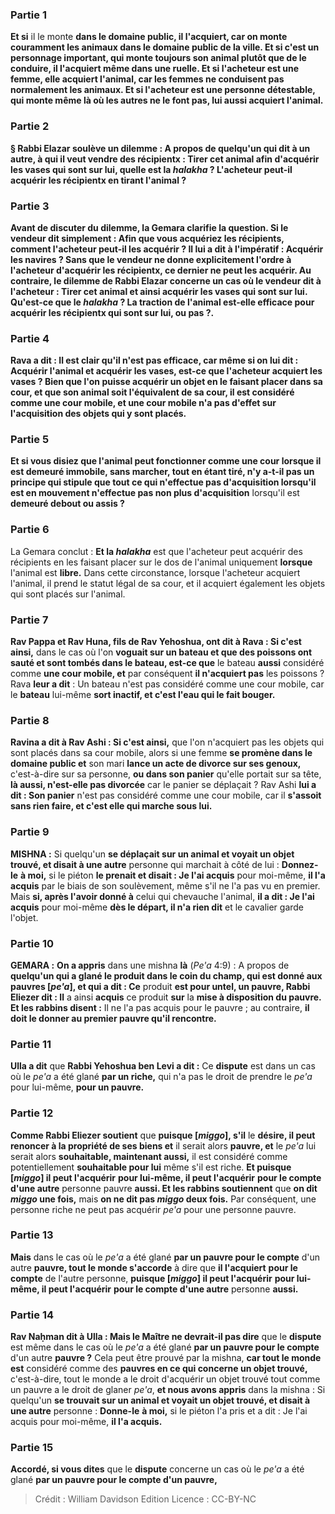 
### Partie 1
<b>Et si</b> il le monte <b>dans <b>le domaine public, il l'acquiert</b>, car on monte couramment les animaux dans le domaine public de la ville. <b>Et si c'est un personnage important,</b> qui monte toujours son animal plutôt que de le conduire, <b>il l'acquiert</b> même dans une ruelle. <b>Et si</b> l'acheteur <b>est une femme, elle acquiert</b> l'animal, car les femmes ne conduisent pas normalement les animaux. <b>Et si</b> l'acheteur <b>est une personne détestable,</b> qui monte même là où les autres ne le font pas, lui aussi <b>acquiert</b> l'animal.

### Partie 2
§ <b>Rabbi Elazar soulève un dilemme :</b> A propos de <b>quelqu'un qui dit à un autre,</b> à qui il veut vendre des récipientx : <b>Tirer cet animal afin</b> d'<b>acquérir</b> les <b>vases qui sont sur lui, quelle est</b> la <i>halakha</i> ? L'acheteur peut-il acquérir les récipientx en tirant l'animal ?

### Partie 3
Avant de discuter du dilemme, la Gemara clarifie la question. Si le vendeur dit simplement : <b>Afin</b> que vous <b>acquériez</b> les récipients, comment l'acheteur peut-il les acquérir ? <b>Il lui a dit</b> à l'impératif : <b>Acquérir</b> les navires ? Sans que le vendeur ne donne explicitement l'ordre à l'acheteur d'acquérir les récipientx, ce dernier ne peut les acquérir. <b>Au contraire,</b> le dilemme de Rabbi Elazar concerne un cas où le vendeur dit à l'acheteur : <b>Tirer cet animal et</b> ainsi <b>acquérir</b> les <b>vases qui sont</b> sur lui. <b>Qu'est-ce que</b> le <i>halakha</i> ? <b>La traction de l'animal est-elle efficace</b> pour <b>acquérir</b> les <b>récipientx</b> qui sont sur lui, <b>ou pas ?</b>.

### Partie 4
<b>Rava a dit :</b> Il est clair qu'il n'est pas efficace, car même <b>si on lui dit : Acquérir</b> l'<b>animal et acquérir</b> les <b>vases, est-ce que</b> l'acheteur <b>acquiert</b> les <b>vases ?</b> Bien que l'on puisse acquérir un objet en le faisant placer dans sa cour, et que son animal soit l'équivalent de sa cour, <b>il est</b> considéré comme <b>une cour mobile, et une cour mobile n'a pas d'effet sur l'acquisition</b> des objets qui y sont placés.

### Partie 5
<b>Et si vous disiez</b> que l'animal peut fonctionner comme une cour <b>lorsque</b> il est <b>demeuré immobile</b>, sans marcher, tout en étant tiré, <b>n'y a-t-il pas</b> un principe qui stipule que <b>tout ce qui n'effectue pas d'acquisition lorsqu'il est en mouvement</b> n'effectue pas non plus d'acquisition</b> lorsqu'il est <b>demeuré debout ou assis ?</b>

### Partie 6
La Gemara conclut : <b>Et la <i>halakha</i></b> est que l'acheteur peut acquérir des récipients en les faisant placer sur le dos de l'animal uniquement <b>lorsque</b> l'animal est <b>libre.</b> Dans cette circonstance, lorsque l'acheteur acquiert l'animal, il prend le statut légal de sa cour, et il acquiert également les objets qui sont placés sur l'animal.

### Partie 7
<b>Rav Pappa et Rav Huna, fils de Rav Yehoshua, ont dit à Rava : Si c'est ainsi,</b> dans le cas où l'on <b>voguait sur un bateau et que des poissons ont sauté et sont tombés dans le bateau, est-ce que</b> le bateau <b>aussi</b> considéré comme <b>une cour mobile, et</b> par conséquent <b>il n'acquiert pas</b> les poissons ? Rava <b>leur a dit</b> : Un bateau n'est pas considéré comme une cour mobile, car le <b>bateau</b> lui-même <b>sort inactif, et c'est l'eau qui le fait bouger.</b>

### Partie 8
<b>Ravina a dit à Rav Ashi : Si c'est ainsi,</b> que l'on n'acquiert pas les objets qui sont placés dans sa cour mobile, alors si une femme <b>se promène dans le domaine public et</b> son mari <b>lance un acte de divorce sur ses genoux,</b> c'est-à-dire sur sa personne, <b>ou dans son panier</b> qu'elle portait sur sa tête, <b>là aussi, n'est-elle pas divorcée</b> car le panier se déplaçait ? Rav Ashi <b>lui a dit : Son panier</b> n'est pas considéré comme une cour mobile, car il <b>s'assoit sans rien faire, et c'est elle qui marche sous lui.</b>

### Partie 9
<strong>MISHNA :</strong> Si quelqu'un <b>se déplaçait sur un animal et voyait un objet trouvé, et disait à une autre</b> personne qui marchait à côté de lui : <b>Donnez-le</b> <b>à moi,</b> si le piéton <b>le prenait et disait : Je l'ai acquis</b> pour moi-même, <b>il l'a acquis</b> par le biais de son soulèvement, même s'il ne l'a pas vu en premier. Mais <b>si, après l'avoir donné à</b> celui qui chevauche l'animal, <b>il a dit : Je l'ai acquis</b> pour moi-même <b>dès le départ, il n'a rien dit</b> et le cavalier garde l'objet.

### Partie 10
<strong>GEMARA :</strong> <b>On a appris</b> dans une mishna <b>là</b> (<i>Pe'a</i> 4:9) : A propos de <b>quelqu'un qui a glané le produit dans le coin du champ, qui est donné aux pauvres [<i>pe'a</i>], et qui a dit : Ce</b> produit <b>est pour untel, un pauvre, Rabbi Eliezer dit : Il</b> a ainsi <b>acquis</b> ce produit <b>sur</b> la <b>mise à disposition du pauvre. Et les rabbins disent :</b> Il ne l'a pas acquis pour le pauvre ; au contraire, <b>il doit le donner au premier pauvre qu'il rencontre.</b>

### Partie 11
<b>Ulla a dit</b> que <b>Rabbi Yehoshua ben Levi a dit :</b> Ce <b>dispute</b> est dans un cas où le <i>pe'a</i> a été glané <b>par un riche,</b> qui n'a pas le droit de prendre le <i>pe'a</i> pour lui-même, <b>pour un pauvre.</b>

### Partie 12
<b>Comme Rabbi Eliezer soutient</b> que <b>puisque [<i>miggo</i>], s'il</b> le <b>désire, il peut renoncer à la propriété de ses biens et</b> il serait alors <b>pauvre, et</b> le <i>pe'a</i> lui serait alors <b>souhaitable, maintenant aussi,</b> il est considéré comme potentiellement <b>souhaitable pour lui</b> même s'il est riche. <b>Et puisque [<i>miggo</i>] il peut l'acquérir</b> <b>pour lui-même, il peut l'acquérir</b> <b>pour le compte d'une autre</b> personne pauvre <b>aussi. Et les rabbins soutiennent</b> que <b>on dit <i>miggo</i> une fois,</b> mais <b>on ne dit pas <i>miggo</i> deux fois.</b> Par conséquent, une personne riche ne peut pas acquérir <i>pe'a</i> pour une personne pauvre.

### Partie 13
<b>Mais</b> dans le cas où le <i>pe'a</i> a été glané <b>par un pauvre pour le compte</b> d'un autre <b>pauvre, tout le monde s'accorde</b> à dire que <b>il l'acquiert</b> <b>pour le compte</b> de l'autre personne, <b>puisque [<i>miggo</i>] il peut l'acquérir</b> <b>pour lui-même, il peut l'acquérir</b> <b>pour le compte d'une autre</b> personne <b>aussi. </b>

### Partie 14
<b>Rav Naḥman dit à Ulla : Mais le Maître ne devrait-il pas dire</b> que le <b>dispute</b> est même dans le cas où le <i>pe'a</i> a été glané <b>par un pauvre pour le compte</b> d'un autre <b>pauvre ?</b> Cela peut être prouvé par la mishna, <b>car tout le monde est</b> considéré comme des <b>pauvres en ce qui concerne un objet trouvé,</b> c'est-à-dire, tout le monde a le droit d'acquérir un objet trouvé tout comme un pauvre a le droit de glaner <i>pe'a</i>, <b>et nous avons appris</b> dans la mishna : Si quelqu'un <b>se trouvait sur un animal et voyait un objet trouvé, et disait à une autre</b> personne : <b>Donne-le</b> <b>à moi,</b> si le piéton</b> l'a pris et a dit : Je l'ai acquis</b> pour moi-même, <b>il l'a acquis.</b>

### Partie 15
<b>Accordé, si vous dites</b> que le <b>dispute</b> concerne un cas où le <i>pe'a</i> a été glané <b>par un pauvre pour le compte d'un pauvre,</b>

>Crédit : William Davidson Edition
>Licence : CC-BY-NC